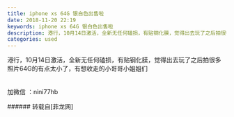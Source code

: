 ```yaml
---
title: iphone xs 64G 银白色出售啦
date: 2018-11-20 22:19
keywords: iphone xs 64G 银白色出售啦
description: 港行，10月14日激活，全新无任何磕损，有贴钢化膜，觉得出去玩了之后拍很多照片64G的有点太小了，有想收走的小哥哥小姐姐们加微信 ：nini77hb
categories: used
---
```

<td class="t_f" id="postmessage_2320317">

港行，10月14日激活，全新无任何磕损，有贴钢化膜，觉得出去玩了之后拍很多照片64G的有点太小了，有想收走的小哥哥小姐姐们<br/>
<img alt="" border="0" class="zoom" data-cf-modified-6253b748bb0f24cfe7441b9b-="" file="http://www.flw.ph/data/appbyme/upload/image/201811/20/c8pN6qRfURlL.jpg" id="aimg_yOoYK" lazyloadthumb="1" onclick="" onmouseover="" src="http://www.flw.ph/data/appbyme/upload/image/201811/20/c8pN6qRfURlL.jpg"/><br/>
<br/>
<img alt="" border="0" class="zoom" data-cf-modified-6253b748bb0f24cfe7441b9b-="" file="http://www.flw.ph/data/appbyme/upload/image/201811/20/cHTgQQ7dvEzW.jpg" id="aimg_XO58t" lazyloadthumb="1" onclick="" onmouseover="" src="http://www.flw.ph/data/appbyme/upload/image/201811/20/cHTgQQ7dvEzW.jpg"/><br/>
<br/>
<img alt="" border="0" class="zoom" data-cf-modified-6253b748bb0f24cfe7441b9b-="" file="http://www.flw.ph/data/appbyme/upload/image/201811/20/Lj7PYUtZCSvj.jpg" id="aimg_aAAa8" lazyloadthumb="1" onclick="" onmouseover="" src="http://www.flw.ph/data/appbyme/upload/image/201811/20/Lj7PYUtZCSvj.jpg"/><br/>
加微信 ：nini77hb<br/>
</td>
###### 转载自[菲龙网]